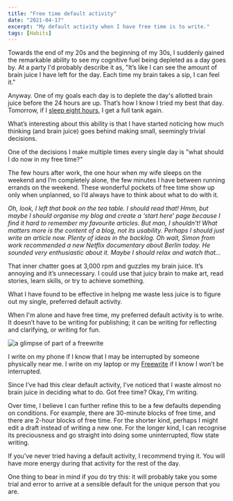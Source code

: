 ```yaml
---
title: "Free time default activity"
date: "2021-04-17"
excerpt: "My default activity when I have free time is to write."
tags: [Habits]
---
```


Towards the end of my 20s and the beginning of my 30s, I suddenly gained the remarkable ability to see my cognitive fuel being depleted as a day goes by. At a party I'd probably describe it as, "It’s like I can see the amount of brain juice I have left for the day. Each time my brain takes a sip, I can feel it."

Anyway. One of my goals each day is to deplete the day's allotted brain juice before the 24 hours are up. That’s how I know I tried my best that day. Tomorrow, if I [sleep eight hours](/2018-02-01-sleep-is-sacred/), I get a full tank again.

What’s interesting about this ability is that I have started noticing how much thinking (and brain juice) goes behind making small, seemingly trivial decisions.

One of the decisions I make multiple times every single day is "what should I do now in my free time?"

The few hours after work, the one hour when my wife sleeps on the weekend and I’m completely alone, the few minutes I have between running errands on the weekend. These wonderful pockets of free time show up only when unplanned, so I’d always have to think about what to do with it.

*Oh, look, I left that book on the tea table. I should read that! Hmm, but maybe I should organise my blog and create a ‘start here’ page because I find it hard to remember my favourite articles. But man, I shouldn’t! What matters more is the content of a blog, not its usability. Perhaps I should just write an article now. Plenty of ideas in the backlog. Oh wait, Simon from work recommended a new Netflix documentary about Berlin today. He sounded very enthusiastic about it. Maybe I should relax and watch that…*

That inner chatter goes at 3,000 rpm and guzzles my brain juice. It’s annoying and it’s unnecessary. I could use that juicy brain to make art, read stories, learn skills, or try to achieve something.

What I have found to be effective in helpng me waste less juice is to figure out my single, preferred default activity.

When I'm alone and have free time, my preferred default activity is to write. It doesn’t have to be writing for publishing; it can be writing for reflecting and clarifying, or writing for fun.

![a glimpse of part of a freewrite](/images/freewrite-nickang.JPG)

I write on my phone if I know that I may be interrupted by someone physically near me. I write on my laptop or my [Freewrite](/2019-12-15-first-impressions-of-the-astrohaus-freewrite/) if I know I won’t be interrupted. 

Since I’ve had this clear default activity, I’ve noticed that I waste almost no brain juice in deciding what to do. Got free time? Okay, I'm writing.

Over time, I believe I can further refine this to be a few defaults depending on conditions. For example, there are 30-minute blocks of free time, and there are 2-hour blocks of free time. For the shorter kind, perhaps I might edit a draft instead of writing a new one. For the longer kind, I can recognise its preciousness and go straight into doing some uninterrupted, flow state writing.

If you’ve never tried having a default activity, I recommend trying it. You will have more energy during that activity for the rest of the day.

One thing to bear in mind if you do try this: it will probably take you some trial and error to arrive at a sensible default for the unique person that you are.
